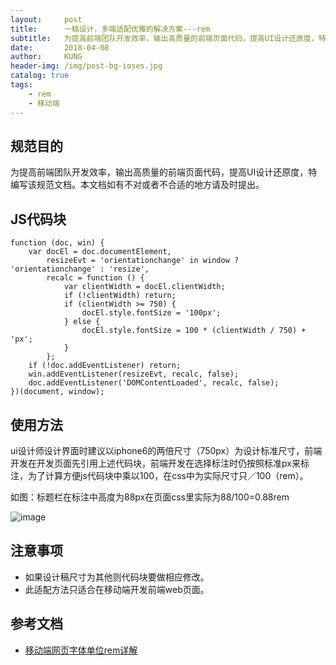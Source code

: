 ```yaml
---
layout:     post
title:      一稿设计，多端适配优雅的解决方案---rem
subtitle:   为提高前端团队开发效率，输出高质量的前端页面代码，提高UI设计还原度，特编写该规范文档。
date:       2018-04-08
author:     KUNG
header-img: /img/post-bg-ioses.jpg
catalog: true
tags:
    - rem
    - 移动端
---
```


## 规范目的

为提高前端团队开发效率，输出高质量的前端页面代码，提高UI设计还原度，特编写该规范文档。本文档如有不对或者不合适的地方请及时提出。

## JS代码块


```
function (doc, win) {
    var docEl = doc.documentElement,
        resizeEvt = 'orientationchange' in window ? 'orientationchange' : 'resize',
        recalc = function () {
            var clientWidth = docEl.clientWidth;
            if (!clientWidth) return;
            if (clientWidth >= 750) {
                docEl.style.fontSize = '100px';
            } else {
                docEl.style.fontSize = 100 * (clientWidth / 750) + 'px';
            }
        };
    if (!doc.addEventListener) return;
    win.addEventListener(resizeEvt, recalc, false);
    doc.addEventListener('DOMContentLoaded', recalc, false);
})(document, window);
```

## 使用方法

ui设计师设计界面时建议以iphone6的两倍尺寸（750px）为设计标准尺寸，前端开发在开发页面先引用上述代码块，前端开发在选择标注时仍按照标准px来标注，为了计算方便js代码块中乘以100，在css中为实际尺寸只／100（rem）。

如图：标题栏在标注中高度为88px在页面css里实际为88/100=0.88rem

![image](http://upload-images.jianshu.io/upload_images/9476967-fa1d9c6ce90e5ea8.png?imageMogr2/auto-orient/strip%7CimageView2/2/w/1240)

## 注意事项

- 如果设计稿尺寸为其他则代码块要做相应修改。
- 此适配方法只适合在移动端开发前端web页面。

## 参考文档 
- [移动端网页字体单位rem详解](http://23jt.net/kun/?post=28)

